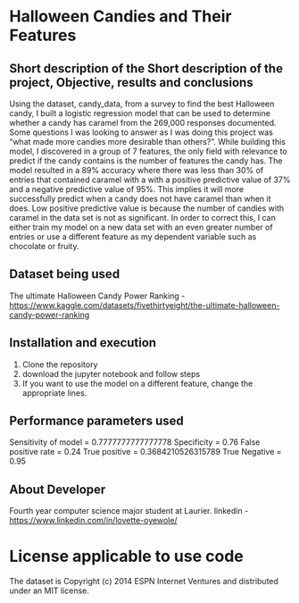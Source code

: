 # Halloween Candies and Their Features

## Short description of the Short description of the project, Objective, results and conclusions
Using the dataset, candy_data, from a survey to find the best Halloween candy, I built a logistic regression model that can be used to determine whether a candy has caramel from the 269,000 responses documented. Some questions I was looking to answer as I was doing this project was “what made more candies more desirable than others?”. While building this model, I discovered in a group of 7 features, the only field with relevance to predict if the candy contains is the number of features the candy has. The model resulted in a 89% accuracy where there was less than 30% of entries that contained caramel with a with a positive predictive value of 37% and a negative predictive value of 95%. This implies it will more successfully predict when a candy does not have caramel than when it does. Low positive predictive value is because the number of candies with caramel in the data set is not as significant. In order to correct this, I can either train my model on a new data set with an even greater number of entries or use a different feature as my dependent variable such as chocolate or fruity.

## Dataset being used
The ultimate Halloween Candy Power Ranking - https://www.kaggle.com/datasets/fivethirtyeight/the-ultimate-halloween-candy-power-ranking

## Installation and execution 
1. Clone the repository
2. download the jupyter notebook and follow steps
3. If you want to use the model on a different feature, change the appropriate lines.

## Performance parameters used
Sensitivity of model = 0.7777777777777778
Specificity = 0.76
False positive rate = 0.24
True positive = 0.3684210526315789
True Negative = 0.95

## About Developer
Fourth year computer science major student at Laurier. 
linkedin - https://www.linkedin.com/in/lovette-oyewole/

# License applicable to use code
The dataset is Copyright (c) 2014 ESPN Internet Ventures and distributed under an MIT license.

